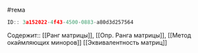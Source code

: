 #тема

```javascript
ID:: 3a152022-4f43-4500-0883-a80d3d257564
```


Содержит:: 
[[Ранг матрицы]],
[[Опр. Ранга матрицы]],
[[Метод окаймляющих миноров]]
[[Эквивалентность матриц]]